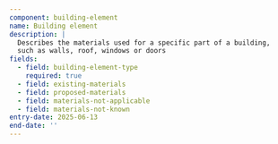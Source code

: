 ```yaml
---
component: building-element
name: Building element
description: |
  Describes the materials used for a specific part of a building, 
  such as walls, roof, windows or doors
fields:
  - field: building-element-type
    required: true
  - field: existing-materials
  - field: proposed-materials
  - field: materials-not-applicable
  - field: materials-not-known
entry-date: 2025-06-13
end-date: ''
---
```

